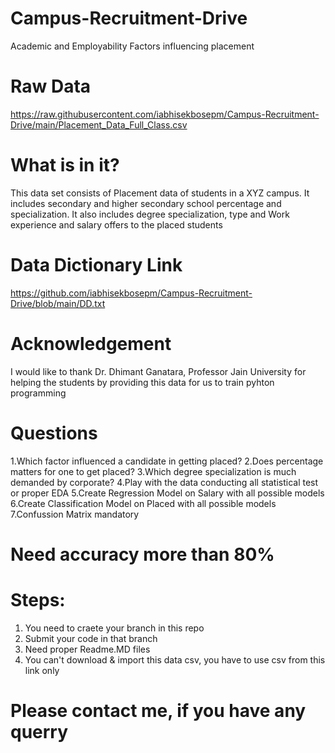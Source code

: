 # Campus-Recruitment-Drive
Academic and Employability Factors influencing placement

# Raw Data
https://raw.githubusercontent.com/iabhisekbosepm/Campus-Recruitment-Drive/main/Placement_Data_Full_Class.csv

# What is in it?
This data set consists of Placement data of students in a XYZ campus. It includes secondary and higher secondary school percentage and specialization. It also includes degree specialization, type and Work experience and salary offers to the placed students

# Data Dictionary Link
https://github.com/iabhisekbosepm/Campus-Recruitment-Drive/blob/main/DD.txt

# Acknowledgement
I would like to thank Dr. Dhimant Ganatara, Professor Jain University for helping the students by providing this data for us to train pyhton programming

# Questions

1.Which factor influenced a candidate in getting placed?
2.Does percentage matters for one to get placed?
3.Which degree specialization is much demanded by corporate?
4.Play with the data conducting all statistical test or proper EDA
5.Create Regression Model on Salary with all possible models
6.Create Classification Model on Placed with all possible models
7.Confussion Matrix mandatory

# Need accuracy more than 80%

# Steps:
1. You need to craete your branch in this repo
2. Submit your code in that branch
3. Need proper Readme.MD files
4. You can't download & import this data csv, you have to use csv from this link only

# Please contact me, if you have any querry
